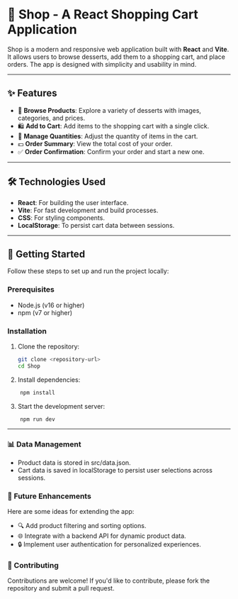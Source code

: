 # 🛒 Shop - A React Shopping Cart Application

Shop is a modern and responsive web application built with **React** and **Vite**. It allows users to browse desserts, add them to a shopping cart, and place orders. The app is designed with simplicity and usability in mind.

---

## ✨ Features

- 🧁 **Browse Products**: Explore a variety of desserts with images, categories, and prices.
- 🛍️ **Add to Cart**: Add items to the shopping cart with a single click.
- 🔢 **Manage Quantities**: Adjust the quantity of items in the cart.
- 💵 **Order Summary**: View the total cost of your order.
- ✅ **Order Confirmation**: Confirm your order and start a new one.

---

## 🛠️ Technologies Used

- **React**: For building the user interface.
- **Vite**: For fast development and build processes.
- **CSS**: For styling components.
- **LocalStorage**: To persist cart data between sessions.

---

## 🚀 Getting Started

Follow these steps to set up and run the project locally:

### Prerequisites

- Node.js (v16 or higher)
- npm (v7 or higher)

### Installation

1. Clone the repository:

   ```bash
   git clone <repository-url>
   cd Shop
   ```

2. Install dependencies:

```bash
    npm install
```

3. Start the development server:

```bash
    npm run dev
```

---

### 📊 Data Management

- Product data is stored in src/data.json.
- Cart data is saved in localStorage to persist user selections across sessions.

### 🌟 Future Enhancements

Here are some ideas for extending the app:

- 🔍 Add product filtering and sorting options.
- 🌐 Integrate with a backend API for dynamic product data.
- 🔒 Implement user authentication for personalized experiences.

### 🤝 Contributing

Contributions are welcome! If you'd like to contribute, please fork the repository and submit a pull request.
